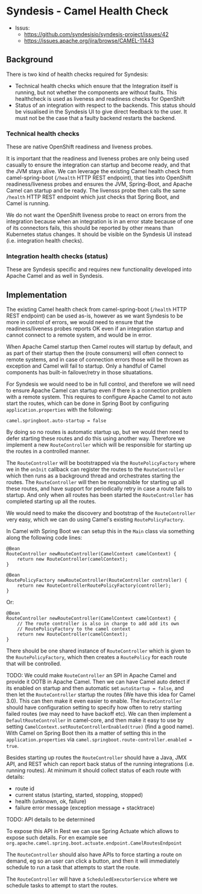 Syndesis - Camel Health Check
=============================================

* Issus:
  * https://github.com/syndesisio/syndesis-project/issues/42
  * https://issues.apache.org/jira/browse/CAMEL-11443

## Background

There is two kind of health checks required for Syndesis:

* Technical health checks which ensure that the Integration itself is running, but not whether the components are without faults. This healthcheck is used as liveness and readiness checks for OpenShift
* Status of an integration with respect to the backends. This status should be visualised in the Syndesis UI to give direct feedback to the user. It must not be the case that a faulty backend restarts the backend.

### Technical health checks

These are native OpenShift readiness and liveness probes.

It is important that the readiness and liveness probes are only being used casually to ensure the integration can startup and become ready, and that the JVM stays alive. We can leverage the existing Camel health check from camel-spring-boot (`/health` HTTP REST endpoint), that ties into OpenShift readiness/liveness probes and ensures the JVM, Spring-Boot, and Apache Camel can startup and be ready. The livensss probe then calls the same `/health` HTTP REST endpoint which just checks that Spring Boot, and Camel is running.

We do not want the OpenShift liveness probe to react on errors from the integration because when an integration is in an error state because of one of its connectors fails, this should be reported by other means than Kubernetes status changes. It should be visible on the Syndesis UI instead (i.e. integration health checks).

### Integration health checks (status)

These are Syndesis specific and requires new functionality developed into Apache Camel and as well in Syndesis.

## Implementation

The existing Camel health check from camel-spring-boot (`/health` HTTP REST endpoint) can be used as-is, however as we want Syndesis to be more in control of errors, we would need to ensure that the readiness/liveness probes reports OK even if an integration startup and cannot connect to a remote system, and would be in error.

When Apache Camel startup then Camel routes will startup by default, and as part of their startup then the (route consumers) will often connect to remote systems,
and in case of connection errors those will be thrown as exception and Camel will fail to startup. Only a handful of Camel components has built-in failover/retry in those situatations.

For Syndesis we would need to be in full control, and therefore we will need to ensure Apache Camel can startup even if there is a connection problem with a remote system. This requires to configure Apache Camel to not auto start the routes, which can be done in Spring Boot by configuring `application.properties` with the following:

    camel.springboot.auto-startup = false

By doing so no routes is automatic startup up, but we would then need to defer starting these routes and do this using another way. Therefore we implement a new `RouteController` which will be responsible for starting up the routes in a controlled manner.

The `RouteController` will be bootstrapped via the `RoutePolicyFactory` where we in the `onInit` callback can register the routes to the `RouteController` which then
runs as a background thread and orchestrates starting the routes. The `RouteController` will then be responsbible for starting up all these routes, and have support for periodically retry in case a route fails to startup. And only when all routes has been started the `RouteController` has completed starting up all the routes.

We would need to make the discovery and bootstrap of the `RouteController` very easy, which we can do using Camel's existing `RoutePolicyFactory`.

In Camel with Spring Boot we can setup this in the `Main` class via something along the following code lines:

    @Bean
    RouteController newRouteController(CamelContext camelContext) {
        return new RouteController(camelContext);
    }

    @Bean
    RoutePolicyFactory newRouteController(RouteController controller) {
        return new RouteControllerRoutePolicyFactory(controller);
    }

Or:

    @Bean
    RouteController newRouteController(CamelContext camelContext) {
        // The route controller is also in charge to add add its own
        // RoutePolicyFactory to the camel context
        return new RouteController(camelContext);
    }

There should be one shared instance of `RouteController` which is given to the `RoutePolicyFactory`, which then creates a `RoutePolicy` for each route that will be controlled.

TODO: We could make `RouteController` an SPI in Apache Camel and provide it OOTB in Apache Camel. Then we can have Camel auto detect if its enabled on startup
and then automatic set `autoStartup = false`, and then let the `RouteController` startup the routes (We have this idea for Camel 3.0). This can then make it even
easier to enable. The `RouteController` should have configuration setting to specify how often to retry starting failed routes (we may need to have backoff etc).
We can then implement a `DefaultRouteController` in camel-core, and then make it easy to use by setting `CamelContext.setRouteControllerEnabled(true)` (find a good name). With Camel on Spring Boot then its a matter of setting this in the `application.properties` via `camel.springboot.route-controller.enabled = true`.

Besides starting up routes the `RouteController` should have a Java, JMX API, and REST which can report back status of the running integrations (i.e. running routes).
At minimum it should collect status of each route with details:

- route id
- current status (starting, started, stopping, stopped)
- health (unknown, ok, failure)
- failure error message (exception message + stacktrace)

TODO: API details to be determined

To expose this API in Rest we can use Spring Actuate which allows to expose such details. For en example see `org.apache.camel.spring.boot.actuate.endpoint.CamelRoutesEndpoint`

The `RouteController` should also have APIs to force starting a route on demand, eg so an user can click a button, and then it will immediately schedule to run a task that attempts to start the route.

The `RouteController` will have a `ScheduledExecutorService` where we schedule tasks to attempt to start the routes.
